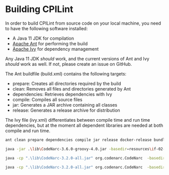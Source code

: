 # Building CPILint

In order to build CPILint from source code on your local machine, you need to have the following software installed:

* A Java 11 JDK for compilation
* [Apache Ant](https://ant.apache.org/) for performing the build
* [Apache Ivy](https://ant.apache.org/ivy/) for dependency management

Any Java 11 JDK *should* work, and the current versions of Ant and Ivy *should* work as well. If not, please create an issue on GitHub.

The Ant buildfile (build.xml) contains the following targets:

* prepare: Creates all directories required by the build
* clean: Removes all files and directories generated by Ant
* dependencies: Retrieves dependencies with Ivy
* compile: Compiles all source files
* jar: Generates a JAR archive containing all classes
* release: Generates a release archive for distribution

The Ivy file (ivy.xml) differentiates between compile time and run time dependencies, but at the moment all dependent libraries are needed at both compile and run time.

```bash
ant clean prepare dependencies compile jar release docker-release bundle-supplemental
```

```bash
java -jar .\lib\CodeNarc-3.6.0-groovy-4.0.jar -basedir=resources\if-02-example\src\main\resources\script -rulesetfiles=rulesets\codenarc_rulesets.groovy -report=html:codenarc-report.html -failOnError=false -title="iFlow Governance"

java -cp ".\lib\CodeNarc-3.2.0-all.jar" org.codenarc.CodeNarc  -basedir="resources\if-02-example\src\main\resources\script" -rulesetfiles="file:rulesets/codenarc_rules.groovy" -report=html:codenarc-report.html -failOnError=false -title="iFlow Governance"

java -cp ".\lib\CodeNarc-3.2.0-all.jar" org.codenarc.CodeNarc  -basedir="resources\if-02-example\src\main\" -rulesetfiles="file:rulesets/codenarc_rules.groovy" -report=json:codenarc-report.json -failOnError=false -title="iFlow Governance"
```